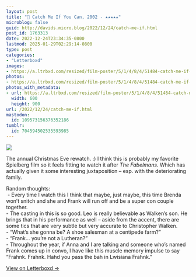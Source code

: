 ```yaml
---
layout: post
title: "🍿 Catch Me If You Can, 2002 - ★★★★★"
microblog: false
guid: http://davids.micro.blog/2022/12/24/catch-me-if.html
post_id: 1763313
date: 2022-12-24T23:34:35-0800
lastmod: 2025-01-29T02:29:14-0800
type: post
categories:
- "Letterboxd"
images:
- https://a.ltrbxd.com/resized/film-poster/5/1/4/8/4/51484-catch-me-if-you-can-0-600-0-900-crop.jpg?v=942d676423
photos:
- https://a.ltrbxd.com/resized/film-poster/5/1/4/8/4/51484-catch-me-if-you-can-0-600-0-900-crop.jpg?v=942d676423
photos_with_metadata:
- url: https://a.ltrbxd.com/resized/film-poster/5/1/4/8/4/51484-catch-me-if-you-can-0-600-0-900-crop.jpg?v=942d676423
  width: 600
  height: 900
url: /2022/12/24/catch-me-if.html
mastodon:
  id: 109573156376352186
tumblr:
  id: 704594502535593985
---
```

 <p><img src="https://a.ltrbxd.com/resized/film-poster/5/1/4/8/4/51484-catch-me-if-you-can-0-600-0-900-crop.jpg?v=942d676423"/></p> <p>The annual Christmas Eve rewatch. :) I think this is probably my favorite Spielberg film so it feels fitting to watch it after <i>The Fabelmans. </i>Which has actually given it some interesting juxtaposition – esp. with the deteriorating family.</p><p>Random thoughts:<br /> - Every time I watch this I think that maybe, just maybe, this time Brenda won’t snitch and she and Frank will run off and be a super con couple together.<br />- The casting in this is so good. Leo is really believable as Walken’s son. He brings that in his performance as well – aside from the accent, there are some tics that are very subtle but very accurate to Christopher Walken.<br />- “What‘s she gonna be? A shoe salesman at a centipede farm?”<br />- “Frank… you’re not a Lutheran?”<br />- Throughout the year, if Anna and I are talking and someone who’s named Frank comes up in convo, I have like this muscle memory impulse to say “Frahnk. Frahnk. Hahd you pass the bah in Lwisiana Frahnk.”</p> 
<p><a href="https://letterboxd.com/theschlaepfer/film/catch-me-if-you-can-2002/3/">View on Letterboxd →</a></p>
